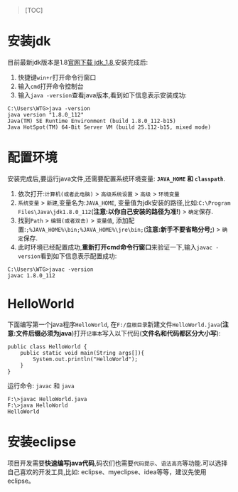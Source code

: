 >[TOC]

# 安装jdk

目前最新jdk版本是1.8[官网下载 jdk_1.8](http://www.oracle.com/technetwork/java/javase/downloads/jdk8-downloads-2133151.html),安装完成后:

1.  快捷键`win+r`打开命令行窗口
2.  输入`cmd`打开命令控制台
3.  输入`java -version`查看java版本,看到如下信息表示安装成功:

``` shell
C:\Users\WTG>java -version
java version "1.8.0_112"
Java(TM) SE Runtime Environment (build 1.8.0_112-b15)
Java HotSpot(TM) 64-Bit Server VM (build 25.112-b15, mixed mode)
```

# 配置环境

安装完成后,要运行java文件,还需要配置系统环境变量: **`JAVA_HOME` 和 `classpath`**.

1.  依次打开:`计算机(或者此电脑)` > `高级系统设置` > `高级` > `环境变量`
2.  `系统变量` > `新建`,变量名为:`JAVA_HOME`, 变量值为jdk安装的路径,比如:`C:\Program Files\Java\jdk1.8.0_112`(**注意:以你自己安装的路径为准!**) > `确定`保存.
3.  找到`Path` > `编辑(或者双击)` > `变量值`, 添加配置:`;%JAVA_HOME%\bin;%JAVA_HOME%\jre\bin;`(**注意:新手不要省略分号;**) > `确定`保存.
4.  此时环境已经配置成功,**重新打开cmd命令行窗口**来验证一下,输入`javac -version`看到如下信息表示配置成功:

``` shell
C:\Users\WTG>javac -version
javac 1.8.0_112
```

# HelloWorld

下面编写第一个java程序`HelloWorld`, 在`F:/盘根目录`新建文件`HelloWorld.java`(**注意:文件后缀必须为java**)打开`记事本`写入以下代码(**文件名和代码都区分大小写**):

```java?linenums
public class HelloWorld {
    public static void main(String args[]){
        System.out.println("HelloWorld");
    }
}
```

运行命令: `javac` 和 `java`

``` shell
F:\>javac HelloWorld.java
F:\>java HelloWorld
HelloWorld
```

# 安装eclipse

项目开发需要**快速编写java代码**,码农们也需要`代码提示`、`语法高亮`等功能.可以选择自己喜欢的开发工具,比如: eclipse、myeclipse、idea等等，建议先使用eclipse。